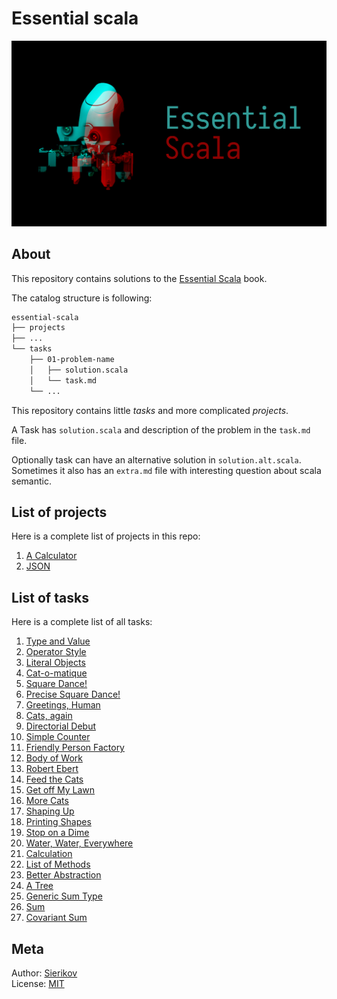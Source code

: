 # Essential scala

![poster](./public/essential-scala-poster.png)

## About

This repository contains solutions to the [Essential Scala](https://underscore.io/books/essential-scala/) book.

The catalog structure is following:

```bash
essential-scala
├── projects
├── ...
└── tasks
    ├── 01-problem-name
    │   ├── solution.scala
    │   └── task.md
    └── ...
```

This repository contains little *tasks* and more complicated
*projects*.

A Task has `solution.scala` and description of the problem in the
`task.md` file.

Optionally task can have an alternative solution in
`solution.alt.scala`. Sometimes it also has an `extra.md`
file with interesting question about scala semantic.

## List of projects

Here is a complete list of projects in this repo:

1. [A Calculator](./projects/1-a-calculator/task.md)
2. [JSON](./projects/2-json/task.md)

## List of tasks

Here is a complete list of all tasks:

1. [Type and Value](./tasks/01-type-and-value/task.md)
2. [Operator Style](./tasks/02-operator-style/task.md)
3. [Literal Objects](./tasks/03-literal-objects/task.md)
4. [Cat-o-matique](./tasks/04-cat-o-matique/task.md)
5. [Square Dance!](./tasks/05-square-dance/task.md)
6. [Precise Square Dance!](./tasks/06-precise-square-dance/task.md)
7. [Greetings, Human](./tasks/07-greetings-human/task.md)
8. [Cats, again](./tasks/08-cats-again/task.md)
9. [Directorial Debut](./tasks/09-directorial-debut/task.md)
10. [Simple Counter](./tasks/10-simple-counter/task.md)
11. [Friendly Person Factory](./tasks/11-friendly-person-factory/task.md)
12. [Body of Work](./tasks/12-body-of-work/task.md)
13. [Robert Ebert](./tasks/13-robert-ebert/task.md)
14. [Feed the Cats](./tasks/14-feed-the-cats/task.md)
15. [Get off My Lawn](./tasks/15-get-off-my-lawn/task.md)
16. [More Cats](./tasks/16-more-cats/task.md)
17. [Shaping Up](./tasks/17-shaping-up/task.md)
18. [Printing Shapes](./tasks/18-printing-shapes/task.md)
19. [Stop on a Dime](./tasks/19-stop-on-a-dime/task.md)
20. [Water, Water, Everywhere](./tasks/20-water-water-everywhere/task.md)
21. [Calculation](./tasks/21-calculation/task.md)
22. [List of Methods](./tasks/22-list-of-methods/task.md)
23. [Better Abstraction](./tasks/23-better-abstraction/task.md)
24. [A Tree](./tasks/24-a-tree/task.md)
25. [Generic Sum Type](./tasks/25-generic-sum-type/task.md)
26. [Sum](./tasks/26-sum/task.md)
27. [Covariant Sum](./tasks/27-covariant-sum/task.md)

## Meta

Author: [Sierikov](https://github.com/sierikov)  
License: [MIT](LICENSE.md)
